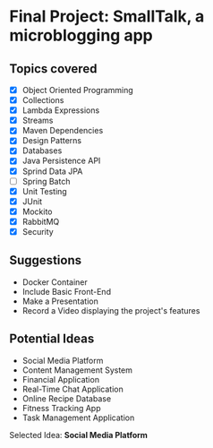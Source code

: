 # Final Project: **SmallTalk**, a microblogging app

## Topics covered
- [x] Object Oriented Programming
- [x] Collections
- [x] Lambda Expressions
- [x] Streams
- [x] Maven Dependencies
- [x] Design Patterns
- [x] Databases
- [x] Java Persistence API
- [x] Sprind Data JPA
- [ ] Spring Batch
- [x] Unit Testing
- [x] JUnit
- [x] Mockito
- [x] RabbitMQ
- [x] Security

## Suggestions
- Docker Container
- Include Basic Front-End
- Make a Presentation
- Record a Video displaying the project's features

## Potential Ideas
- Social Media Platform
- Content Management System
- Financial Application
- Real-Time Chat Application
- Online Recipe Database
- Fitness Tracking App
- Task Management Application

Selected Idea: **Social Media Platform**

